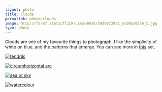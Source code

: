 ```yaml
---
layout: photo
title: Clouds
permalink: photo/clouds
image: http://farm7.staticflickr.com/6016/5939972881_ac00ac0256_b.jpg
type: photo
---
```


Clouds are one of my favourite things to photograph. I like the simplicity of white on blue, and the patterns that emerge. You can see more in [this](http://www.flickr.com/photos/mstaniaszek/sets/72157627877480995/) set.

[![tendrils](http://farm7.staticflickr.com/6035/6291305336_d3ca3ebce3_b.jpg)](http://www.flickr.com/photos/mstaniaszek/6291305336/)

[![circumhorizontal arc](http://farm8.staticflickr.com/7017/6503739961_45d9dfc655_b.jpg)](http://www.flickr.com/photos/mstaniaszek/6503739961)

[![sea or sky](http://farm7.staticflickr.com/6016/5939972881_ac00ac0256_b.jpg)](http://www.flickr.com/photos/mstaniaszek/5939972881/)

[![watercolour](http://farm7.staticflickr.com/6091/6291318186_0d80d946f2_b.jpg)](http://www.flickr.com/photos/mstaniaszek/6291318186/)
